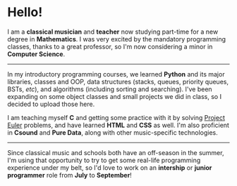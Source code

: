 # Hello!

I am a **classical musician** and **teacher** now studying part-time for a new degree in **Mathematics**. I was very excited by the mandatory programming classes, thanks to a great professor, so I'm now considering a minor in **Computer Science**.

---

In my introductory programming courses, we learned **Python** and its major libraries, classes and OOP, data structures (stacks, queues, priority queues, BSTs, *etc*), and algorithms (including sorting and searching). I've been expanding on some object classes and small projects we did in class, so I decided to upload those here.

I am teaching myself **C** and getting some practice with it by solving [Project Euler](https://projecteuler.net/) problems, and have learned **HTML** and **CSS** as well. I'm also proficient in **Csound** and **Pure Data**, along with other music-specific technologies.

---

Since classical music and schools both have an off-season in the summer, I'm using that opportunity to try to get some real-life programming experience under my belt, so I'd love to work on an **intership** or **junior programmer** role from **July** to **September**!
